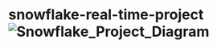 
# snowflake-real-time-project![Snowflake_Project_Diagram](https://github.com/TocSebastian/snowflake-real-time-project/assets/91591126/0eef6cd7-da52-4299-a3c9-7ecfdd5dcf76)
